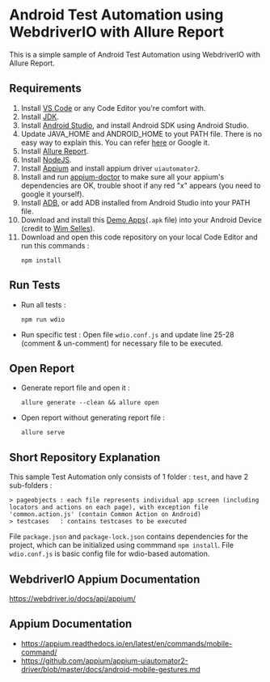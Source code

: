 # Android Test Automation using WebdriverIO with Allure Report
This is a simple sample of Android Test Automation using WebdriverIO with Allure Report.

## Requirements

1. Install [VS Code](https://code.visualstudio.com/) or any Code Editor you're comfort with.
2. Install [JDK](https://www.oracle.com/java/technologies/downloads/).
3. Install [Android Studio](https://developer.android.com/studio/install), and install Android SDK using Android Studio.
4. Update JAVA_HOME and ANDROID_HOME to yout PATH file. There is no easy way to explain this. You can refer [here](https://medium.com/@zorozeri/setting-up-java-home-5abae0118bfe) or Google it.
5. Install [Allure Report](https://allurereport.org/docs/install/).
6. Install [NodeJS](https://nodejs.org/en/download/prebuilt-installer). 
7. Install [Appium](https://appium.io/docs/en/2.2/quickstart/install/) and install appium driver `uiautomator2`.
8. Install and run [appium-doctor](https://www.npmjs.com/package/appium-doctor) to make sure all your appium's dependencies are OK, trouble shoot if any red "x" appears (you need to google it yourself).
9. Install [ADB](https://www.xda-developers.com/install-adb-windows-macos-linux/), or add ADB installed from Android Studio into your PATH file.
10. Download and install this [Demo Apps](https://github.com/saucelabs/my-demo-app-rn/releases)(`.apk` file) into your Android Device (credit to [Wim Selles](https://github.com/wswebcreation)).
11. Download and open this code repository on your local Code Editor and run this commands :
    ```
    npm install
    ```
   
## Run Tests
* Run all tests : 
   ```
   npm run wdio
   ```

* Run specific test :
  Open file `wdio.conf.js` and update line 25-28 (comment & un-comment) for necessary file to be executed.

## Open Report
*  Generate report file and open it :

   ```
   allure generate --clean && allure open
   ```
*  Open report without generating report file :

   ```
   allure serve
   ```
   

## Short Repository Explanation

This sample Test Automation only consists of 1 folder : `test`, and have 2 sub-folders : 
   ```
   > pageobjects : each file represents individual app screen (including locators and actions on each page), with exception file 'common.action.js' (contain Common Action on Android)
   > testcases   : contains testcases to be executed
   ```
File `package.json` and `package-lock.json` contains dependencies for the project, which can be initialized using commmand `npm install`.
File  `wdio.conf.js` is basic config file for wdio-based automation.

## WebdriverIO Appium Documentation
https://webdriver.io/docs/api/appium/

## Appium Documentation
- https://appium.readthedocs.io/en/latest/en/commands/mobile-command/
- https://github.com/appium/appium-uiautomator2-driver/blob/master/docs/android-mobile-gestures.md

